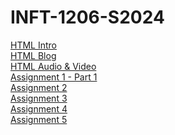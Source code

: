 # INFT-1206-S2024

[HTML Intro](/Class_Notes/HTML/HTML_Intro/index.html)
<br>[HTML Blog](/Class_Notes/HTML/HTML_Intro/blog.html)
<br>[HTML Audio & Video](/Class_Notes/HTML/HTML_Video_Audio/index.html)
<br>[Assignment 1 - Part 1](Assignments/Assignment_1/Part_1_Letter_Markup/index.html)
<br>[Assignment 2](Assignments/Assignment_2)
<br>[Assignment 3](Assignments/Assignment_3)
<br>[Assignment 4](Assignments/Assignment_4)
<br>[Assignment 5](Assignments/Assignment_5)
